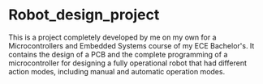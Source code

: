 # Robot_design_project
This is a project completely developed by me on my own for a Microcontrollers and Embedded Systems course of my ECE Bachelor's. It contains the design of a PCB and the complete programming of a microcontroller for designing a fully operational robot that had different action modes, including manual and automatic operation modes.
